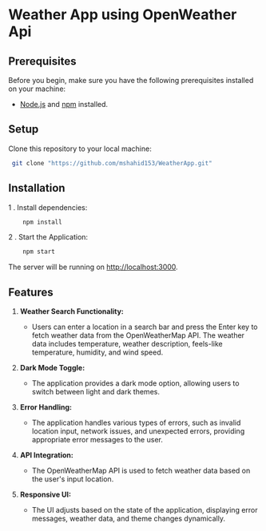 # Weather App using OpenWeather Api


## Prerequisites

Before you begin, make sure you have the following prerequisites installed on your machine:

- [Node.js](https://nodejs.org/) and [npm](https://www.npmjs.com/) installed.


## Setup

Clone this repository to your local machine:

   ```bash
    git clone "https://github.com/mshahid153/WeatherApp.git"
   ```

## Installation

1 . Install dependencies:

```bash
    npm install
```

2 . Start the Application:

```bash
    npm start
```

The server will be running on [http://localhost:3000](http://localhost:3000).

## Features

1. **Weather Search Functionality:**
   - Users can enter a location in a search bar and press the Enter key to fetch weather data from the OpenWeatherMap API. The weather data includes temperature, weather description, feels-like temperature, humidity, and wind speed.

2. **Dark Mode Toggle:**
   - The application provides a dark mode option, allowing users to switch between light and dark themes.

3. **Error Handling:**
   - The application handles various types of errors, such as invalid location input, network issues, and unexpected errors, providing appropriate error messages to the user.

4. **API Integration:**
   - The OpenWeatherMap API is used to fetch weather data based on the user's input location.

5. **Responsive UI:**
   - The UI adjusts based on the state of the application, displaying error messages, weather data, and theme changes dynamically.
